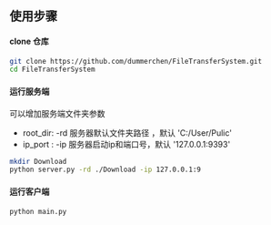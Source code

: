 ## 使用步骤

#### clone 仓库

```bash
git clone https://github.com/dummerchen/FileTransferSystem.git
cd FileTransferSystem
```

#### 运行服务端

可以增加服务端文件夹参数

* root_dir:  -rd 服务器默认文件夹路径 ，默认 'C:/User/Pulic'
* ip_port : -ip 服务器启动ip和端口号，默认 '127.0.0.1:9393'

```bash
mkdir Download
python server.py -rd ./Download -ip 127.0.0.1:9
```



#### 运行客户端

```bash
python main.py
```

